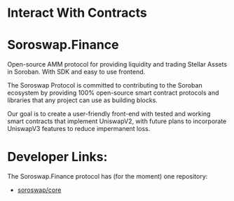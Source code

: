 # Interact With Contracts

# Soroswap.Finance
Open-source AMM protocol for providing liquidity and trading Stellar Assets in Soroban. With SDK and easy to use frontend.

The Soroswap Protocol is committed to contributing to the Soroban ecosystem by providing 100% open-source smart contract protocols and libraries that any project can use as building blocks. 

Our goal is to create a user-friendly front-end with tested and working smart contracts that implement UniswapV2, with future plans to incorporate UniswapV3 features to reduce impermanent loss. 

# Developer Links:
The Soroswap.Finance protocol has (for the moment) one repository:

* [soroswap/core](https://github.com/soroswap/core)
